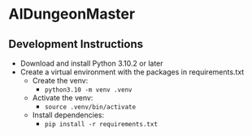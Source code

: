 # AIDungeonMaster

## Development Instructions

- Download and install Python 3.10.2 or later 
- Create a virtual environment with the packages in requirements.txt
    - Create the venv:
        - ```python3.10 -m venv .venv ```
    - Activate the venv:
        - ```source .venv/bin/activate```
    - Install dependencies:
        - ```pip install -r requirements.txt```